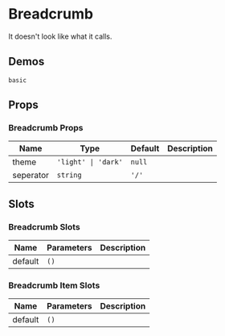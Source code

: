 # Breadcrumb
It doesn't look like what it calls.
## Demos
```demo
basic
```
## Props
### Breadcrumb Props
|Name|Type|Default|Description|
|-|-|-|-|
|theme|`'light' \| 'dark'`|`null`||
|seperator|`string`|`'/'`||

## Slots
### Breadcrumb Slots
|Name|Parameters|Description|
|-|-|-|
|default|`()`||

### Breadcrumb Item Slots
|Name|Parameters|Description|
|-|-|-|
|default|`()`||
